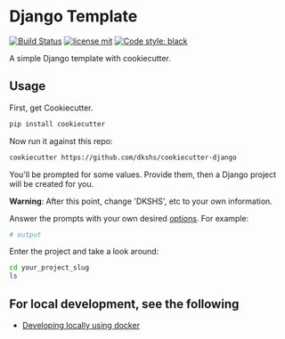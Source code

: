 # Django Template

[![Build Status](https://img.shields.io/github/actions/workflow/status/dkshs/cookiecutter-django/ci.yml?branch=master)](https://github.com/dkshs/cookiecutter-django/actions/workflows/ci.yml?query=branch%3Amaster)
[![license mit](https://img.shields.io/badge/licence-MIT-56BEB8)](LICENSE)
[![Code style: black](https://img.shields.io/badge/code%20style-black-000000.svg)](https://github.com/ambv/black)

A simple Django template with cookiecutter.

## Usage

First, get Cookiecutter.

```bash
pip install cookiecutter
```

Now run it against this repo:

```bash
cookiecutter https://github.com/dkshs/cookiecutter-django
```

You'll be prompted for some values. Provide them, then a Django project will be created for you.

**Warning**: After this point, change 'DKSHS', etc to your own information.

Answer the prompts with your own desired [options](./docs/project-generation-options.md). For example:

```bash
# output
```

Enter the project and take a look around:

```bash
cd your_project_slug
ls
```

## For local development, see the following

- [Developing locally using docker](./docs/developing-locally-docker.md)
